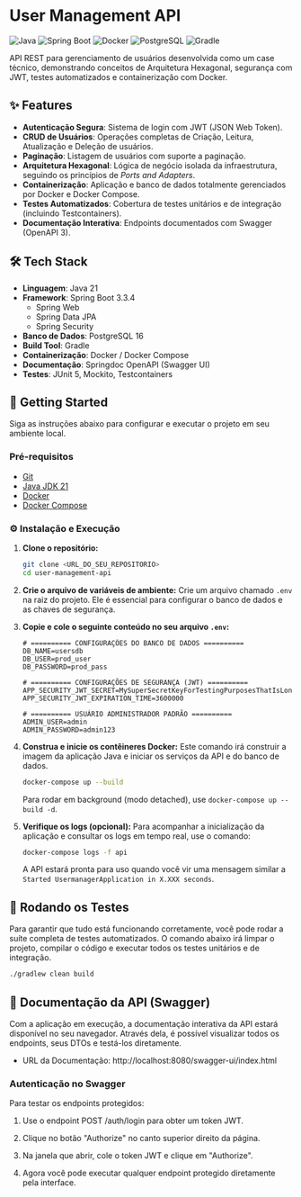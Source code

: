 # User Management API

![Java](https://img.shields.io/badge/Java-21-blue)
![Spring Boot](https://img.shields.io/badge/Spring_Boot-3.3.4-brightgreen)
![Docker](https://img.shields.io/badge/Docker-20.10-blue)
![PostgreSQL](https://img.shields.io/badge/PostgreSQL-16-blue)
![Gradle](https://img.shields.io/badge/Gradle-8.4-green)

API REST para gerenciamento de usuários desenvolvida como um case técnico, demonstrando conceitos de Arquitetura Hexagonal, segurança com JWT, testes automatizados e containerização com Docker.

## ✨ Features

* **Autenticação Segura**: Sistema de login com JWT (JSON Web Token).
* **CRUD de Usuários**: Operações completas de Criação, Leitura, Atualização e Deleção de usuários.
* **Paginação**: Listagem de usuários com suporte a paginação.
* **Arquitetura Hexagonal**: Lógica de negócio isolada da infraestrutura, seguindo os princípios de *Ports and Adapters*.
* **Containerização**: Aplicação e banco de dados totalmente gerenciados por Docker e Docker Compose.
* **Testes Automatizados**: Cobertura de testes unitários e de integração (incluindo Testcontainers).
* **Documentação Interativa**: Endpoints documentados com Swagger (OpenAPI 3).

## 🛠️ Tech Stack

* **Linguagem**: Java 21
* **Framework**: Spring Boot 3.3.4
    * Spring Web
    * Spring Data JPA
    * Spring Security
* **Banco de Dados**: PostgreSQL 16
* **Build Tool**: Gradle
* **Containerização**: Docker / Docker Compose
* **Documentação**: Springdoc OpenAPI (Swagger UI)
* **Testes**: JUnit 5, Mockito, Testcontainers

## 🚀 Getting Started

Siga as instruções abaixo para configurar e executar o projeto em seu ambiente local.

### Pré-requisitos

* [Git](https://git-scm.com/)
* [Java JDK 21](https://www.oracle.com/java/technologies/downloads/#java21)
* [Docker](https://www.docker.com/get-started/)
* [Docker Compose](https://docs.docker.com/compose/install/)

### ⚙️ Instalação e Execução

1.  **Clone o repositório:**
    ```bash
    git clone <URL_DO_SEU_REPOSITORIO>
    cd user-management-api
    ```

2.  **Crie o arquivo de variáveis de ambiente:**
    Crie um arquivo chamado `.env` na raiz do projeto. Ele é essencial para configurar o banco de dados e as chaves de segurança.

3.  **Copie e cole o seguinte conteúdo no seu arquivo `.env`:**
    ```env
    # ========== CONFIGURAÇÕES DO BANCO DE DADOS ==========
    DB_NAME=usersdb
    DB_USER=prod_user
    DB_PASSWORD=prod_pass

    # ========== CONFIGURAÇÕES DE SEGURANÇA (JWT) ==========
    APP_SECURITY_JWT_SECRET=MySuperSecretKeyForTestingPurposesThatIsLongEnough
    APP_SECURITY_JWT_EXPIRATION_TIME=3600000

    # ========== USUÁRIO ADMINISTRADOR PADRÃO ==========
    ADMIN_USER=admin
    ADMIN_PASSWORD=admin123
    ```

4.  **Construa e inicie os contêineres Docker:**
    Este comando irá construir a imagem da aplicação Java e iniciar os serviços da API e do banco de dados.
    ```bash
    docker-compose up --build
    ```
    Para rodar em background (modo detached), use `docker-compose up --build -d`.

5.  **Verifique os logs (opcional):**
    Para acompanhar a inicialização da aplicação e consultar os logs em tempo real, use o comando:
    ```bash
    docker-compose logs -f api
    ```
    A API estará pronta para uso quando você vir uma mensagem similar a `Started UsermanagerApplication in X.XXX seconds`.

## 🧪 Rodando os Testes

Para garantir que tudo está funcionando corretamente, você pode rodar a suíte completa de testes automatizados. O comando abaixo irá limpar o projeto, compilar o código e executar todos os testes unitários e de integração.

```bash
./gradlew clean build
```

## 📖 Documentação da API (Swagger)
Com a aplicação em execução, a documentação interativa da API estará disponível no seu navegador. Através dela, é possível visualizar todos os endpoints, seus DTOs e testá-los diretamente.

- URL da Documentação: http://localhost:8080/swagger-ui/index.html

### Autenticação no Swagger

Para testar os endpoints protegidos:

1. Use o endpoint POST /auth/login para obter um token JWT.

2. Clique no botão "Authorize" no canto superior direito da página.

3. Na janela que abrir, cole o token JWT e clique em "Authorize".

4. Agora você pode executar qualquer endpoint protegido diretamente pela interface.